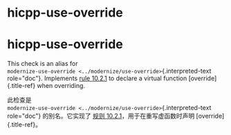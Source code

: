 # hicpp-use-override

# hicpp-use-override

This check is an alias for  
`modernize-use-override <../modernize/use-override>`{.interpreted-text role="doc"}. Implements [rule 10.2.1](https://www.perforce.com/resources/qac/high-integrity-cpp-coding-standard/derived-classes) to declare a virtual function [override]{.title-ref} when overriding.

此检查是  
`modernize-use-override <../modernize/use-override>`{.interpreted-text role="doc"} 的别名。它实现了 [规则 10.2.1](https://www.perforce.com/resources/qac/high-integrity-cpp-coding-standard/derived-classes)，用于在重写虚函数时声明 [override]{.title-ref}。
